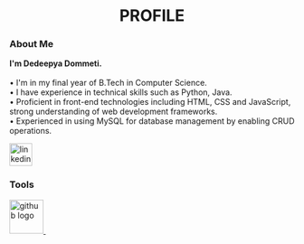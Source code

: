 <h1 align="center">PROFILE</h1>
<h3 align="left">About Me</h3>
<p align="left"><b>I'm Dedeepya Dommeti.</b><br><br> • I'm in my final year of B.Tech in Computer Science.<br>• I have experience in technical skills such as Python, Java.<br>• Proficient in front-end technologies including HTML, CSS and JavaScript, strong understanding of web development frameworks.<br>•	Experienced in using MySQL for database management by enabling CRUD operations.<br>
</p>
<a href="https://linkedin.com/in/dedeepya-dommeti-a96414232">
    <img src="https://img.shields.io/static/v1?message=LinkedIn&logo=linkedin&label=&color=0077B5&logoColor=white&labelColor" height="40" alt="linkedin logo"  />
  </a>
<h3 align="left">Tools</h3>
<div align="left">
  <a href="https://github.com/dedeepyadommeti/Profile">
  <img src="https://cdn.jsdelivr.net/gh/devicons/devicon/icons/github/github-original-wordmark.svg" height="60" alt="github logo"/>
  <img width="15" />
  
</div>

